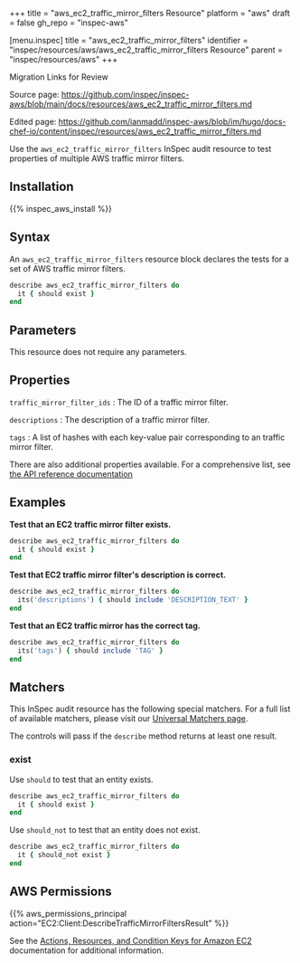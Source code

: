 +++
title = "aws_ec2_traffic_mirror_filters Resource"
platform = "aws"
draft = false
gh_repo = "inspec-aws"

[menu.inspec]
title = "aws_ec2_traffic_mirror_filters"
identifier = "inspec/resources/aws/aws_ec2_traffic_mirror_filters Resource"
parent = "inspec/resources/aws"
+++

<div class="admonition-note">
<p class="admonition-note-title">Migration Links for Review</p>
<div class="admonition-note-text">
<p>Source page: <a href="https://github.com/inspec/inspec-aws/blob/main/docs/resources/aws_ec2_traffic_mirror_filters.md">https://github.com/inspec/inspec-aws/blob/main/docs/resources/aws_ec2_traffic_mirror_filters.md</a></p>
<p>Edited page: <a href="https://github.com/ianmadd/inspec-aws/blob/im/hugo/docs-chef-io/content/inspec/resources/aws_ec2_traffic_mirror_filters.md">https://github.com/ianmadd/inspec-aws/blob/im/hugo/docs-chef-io/content/inspec/resources/aws_ec2_traffic_mirror_filters.md</a></p>
</div>
</div>


Use the `aws_ec2_traffic_mirror_filters` InSpec audit resource to test properties of multiple AWS traffic mirror filters.

## Installation

{{% inspec_aws_install %}}

## Syntax

An `aws_ec2_traffic_mirror_filters` resource block declares the tests for a set of AWS traffic mirror filters.

```ruby
describe aws_ec2_traffic_mirror_filters do
  it { should exist }
end
```

## Parameters

This resource does not require any parameters.

## Properties

`traffic_mirror_filter_ids`
: The ID of a traffic mirror filter.

`descriptions`
: The description of a traffic mirror filter.

`tags`
: A list of hashes with each key-value pair corresponding to an traffic mirror filter.

There are also additional properties available. For a comprehensive list, see [the API reference documentation](https://docs.aws.amazon.com/AWSEC2/latest/APIReference/API_TrafficMirrorFilter.html)

## Examples

**Test that an EC2 traffic mirror filter exists.**

```ruby
describe aws_ec2_traffic_mirror_filters do
  it { should exist }
end
```

**Test that EC2 traffic mirror filter's description is correct.**

```ruby
describe aws_ec2_traffic_mirror_filters do
  its('descriptions') { should include 'DESCRIPTION_TEXT' }
end
```

**Test that an EC2 traffic mirror has the correct tag.**

```ruby
describe aws_ec2_traffic_mirror_filters do
  its('tags') { should include 'TAG' }
end
```

## Matchers

This InSpec audit resource has the following special matchers. For a full list of available matchers, please visit our [Universal Matchers page](https://www.inspec.io/docs/reference/matchers/).

The controls will pass if the `describe` method returns at least one result.

### exist

Use `should` to test that an entity exists.

```ruby
describe aws_ec2_traffic_mirror_filters do
  it { should exist }
end
```

Use `should_not` to test that an entity does not exist.

```ruby
describe aws_ec2_traffic_mirror_filters do
  it { should_not exist }
end
```

## AWS Permissions

{{% aws_permissions_principal action="EC2:Client:DescribeTrafficMirrorFiltersResult" %}}

See the [Actions, Resources, and Condition Keys for Amazon EC2](https://docs.aws.amazon.com/IAM/latest/UserGuide/list_amazonec2.html) documentation for additional information.
